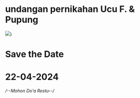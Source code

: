 # undangan pernikahan Ucu F. & Pupung

![](https://i.postimg.cc/28RP7Q0j/IMG-20240330-WA0007.jpg))


# Save the Date #
  # 22-04-2024 #


*/--Mohon Do'a Restu--/*
